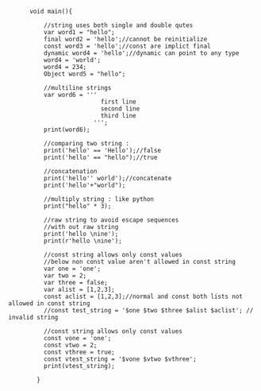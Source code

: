 
          void main(){
          
              //string uses both single and double qutes
              var word1 = "hello";
              final word2 = 'hello';//cannot be reinitialize
              const word3 = 'hello';//const are implict final
              dynamic word4 = 'hello';//dynamic can point to any type
              word4 = 'world';
              word4 = 234;
              Object word5 = "hello";

              //multiline strings
              var word6 = ''' 
                              first line 
                              second line
                              third line
                            ''';
              print(word6);

              //comparing two string : 
              print('hello' == 'Hello');//false
              print('hello' == "hello");//true

              //concatenation
              print('hello'' world');//concatenate 
              print('hello'+"world");

              //multiply string : like python
              print("hello" * 3);

              //raw string to avoid escape sequences
              //with out raw string 
              print('hello \nine');
              print(r'hello \nine');

              //const string allows only const values
              //below non const value aren't allowed in const string
              var one = 'one';
              var two = 2;
              var three = false;
              var alist = [1,2,3];
              const aclist = [1,2,3];//normal and const both lists not allowed in const string
              //const test_string = '$one $two $three $alist $aclist'; // invalid string

              //const string allows only const values
              const vone = 'one';
              const vtwo = 2;
              const vthree = true;
              const vtest_string = '$vone $vtwo $vthree';
              print(vtest_string);

            }

